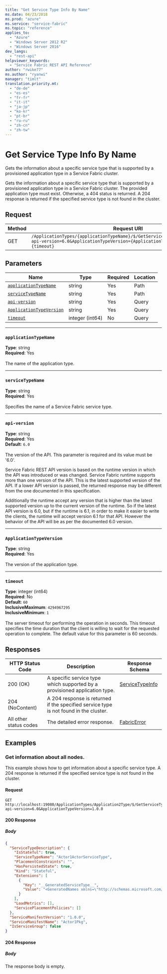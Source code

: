 ```yaml
---
title: "Get Service Type Info By Name"
ms.date: 04/23/2018
ms.prod: "azure"
ms.service: "service-fabric"
ms.topic: "reference"
applies_to: 
  - "Azure"
  - "Windows Server 2012 R2"
  - "Windows Server 2016"
dev_langs: 
  - "rest-api"
helpviewer_keywords: 
  - "Service Fabric REST API Reference"
author: "rwike77"
ms.author: "ryanwi"
manager: "timlt"
translation.priority.mt: 
  - "de-de"
  - "es-es"
  - "fr-fr"
  - "it-it"
  - "ja-jp"
  - "ko-kr"
  - "pt-br"
  - "ru-ru"
  - "zh-cn"
  - "zh-tw"
---
```

# Get Service Type Info By Name
Gets the information about a specific service type that is supported by a provisioned application type in a Service Fabric cluster.

Gets the information about a specific service type that is supported by a provisioned application type in a Service Fabric cluster. The provided application type must exist. Otherwise, a 404 status is returned. A 204 response is returned if the specified service type is not found in the cluster.

## Request
| Method | Request URI |
| ------ | ----------- |
| GET | `/ApplicationTypes/{applicationTypeName}/$/GetServiceTypes/{serviceTypeName}?api-version=6.0&ApplicationTypeVersion={ApplicationTypeVersion}&timeout={timeout}` |


## Parameters
| Name | Type | Required | Location |
| --- | --- | --- | --- |
| [`applicationTypeName`](#applicationtypename) | string | Yes | Path |
| [`serviceTypeName`](#servicetypename) | string | Yes | Path |
| [`api-version`](#api-version) | string | Yes | Query |
| [`ApplicationTypeVersion`](#applicationtypeversion) | string | Yes | Query |
| [`timeout`](#timeout) | integer (int64) | No | Query |

____
### `applicationTypeName`
__Type__: string <br/>
__Required__: Yes<br/>
<br/>
The name of the application type.

____
### `serviceTypeName`
__Type__: string <br/>
__Required__: Yes<br/>
<br/>
Specifies the name of a Service Fabric service type.

____
### `api-version`
__Type__: string <br/>
__Required__: Yes<br/>
__Default__: `6.0` <br/>
<br/>
The version of the API. This parameter is required and its value must be '6.0'.

Service Fabric REST API version is based on the runtime version in which the API was introduced or was changed. Service Fabric runtime supports more than one version of the API. This is the latest supported version of the API. If a lower API version is passed, the returned response may be different from the one documented in this specification.

Additionally the runtime accept any version that is higher than the latest supported version up to the current version of the runtime. So if the latest API version is 6.0, but if the runtime is 6.1, in order to make it easier to write the clients, the runtime will accept version 6.1 for that API. However the behavior of the API will be as per the documented 6.0 version.


____
### `ApplicationTypeVersion`
__Type__: string <br/>
__Required__: Yes<br/>
<br/>
The version of the application type.

____
### `timeout`
__Type__: integer (int64) <br/>
__Required__: No<br/>
__Default__: `60` <br/>
__InclusiveMaximum__: `4294967295` <br/>
__InclusiveMinimum__: `1` <br/>
<br/>
The server timeout for performing the operation in seconds. This timeout specifies the time duration that the client is willing to wait for the requested operation to complete. The default value for this parameter is 60 seconds.

## Responses

| HTTP Status Code | Description | Response Schema |
| --- | --- | --- |
| 200 (OK) | A specific service type which supported by a provisioned application type.<br/> | [ServiceTypeInfo](sfclient-v62-model-servicetypeinfo.md) |
| 204 (NoContent) | A 204 response is returned if the specified service type is not found in the cluster.<br/> |  |
| All other status codes | The detailed error response.<br/> | [FabricError](sfclient-v62-model-fabricerror.md) |

## Examples

### Get information about all nodes.

This example shows how to get information about a specific service type. A 204 response is returned if the specified service type is not found in the cluster.

#### Request
```
GET http://localhost:19080/ApplicationTypes/Application2Type/$/GetServiceTypes/Actor1ActorServiceType?api-version=6.0&ApplicationTypeVersion=1.0.0
```

#### 200 Response
##### Body
```json
{
  "ServiceTypeDescription": {
    "IsStateful": true,
    "ServiceTypeName": "Actor1ActorServiceType",
    "PlacementConstraints": "",
    "HasPersistedState": true,
    "Kind": "Stateful",
    "Extensions": [
      {
        "Key": "__GeneratedServiceType__",
        "Value": "<GeneratedNames xmlns=\"http://schemas.microsoft.com/2015/03/fabact-no-schema\">\r\n            <DefaultService Name=\"Actor1ActorService\" />\r\n            <ReplicatorEndpoint Name=\"Actor1ActorServiceReplicatorEndpoint\" />\r\n            <ReplicatorConfigSection Name=\"Actor1ActorServiceReplicatorConfig\" />\r\n            <ReplicatorSecurityConfigSection Name=\"Actor1ActorServiceReplicatorSecurityConfig\" />\r\n            <StoreConfigSection Name=\"Actor1ActorServiceLocalStoreConfig\" />\r\n            <ServiceEndpointV2 Name=\"Actor1ActorServiceEndpointV2\" />\r\n          </GeneratedNames>"
      }
    ],
    "LoadMetrics": [],
    "ServicePlacementPolicies": []
  },
  "ServiceManifestVersion": "1.0.0",
  "ServiceManifestName": "Actor1Pkg",
  "IsServiceGroup": false
}
```


#### 204 Response
##### Body
The response body is empty.